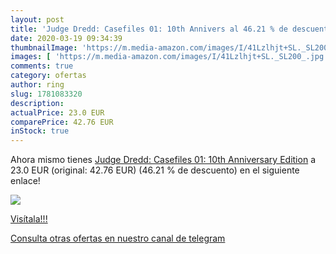 ```yaml
---
layout: post
title: 'Judge Dredd: Casefiles 01: 10th Annivers al 46.21 % de descuento'
date: 2020-03-19 09:34:39
thumbnailImage: 'https://m.media-amazon.com/images/I/41Lzlhjt+SL._SL200_.jpg'
images: [ 'https://m.media-amazon.com/images/I/41Lzlhjt+SL._SL200_.jpg' ]
comments: true
category: ofertas
author: ring
slug: 1781083320
description:
actualPrice: 23.0 EUR
comparePrice: 42.76 EUR
inStock: true
---
```


Ahora mismo tienes [Judge Dredd: Casefiles 01: 10th Anniversary Edition](https://www.amazon.com/dp/1781083320/?tag=redken08-20) a 23.0 EUR (original: 42.76 EUR) (46.21 %  de descuento) en el siguiente enlace!

[![](https://m.media-amazon.com/images/I/41Lzlhjt+SL._SL200_.jpg)](https://www.amazon.com/dp/1781083320/?tag=redken08-20)

[Visítala!!!](https://www.amazon.com/dp/1781083320/?tag=redken08-20)

[Consulta otras ofertas en nuestro canal de telegram](https://t.me/s/ofertas25)
